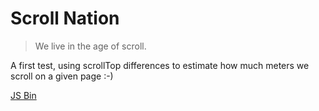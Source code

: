 Scroll Nation
=============

> We live in the age of scroll.

A first test, using scrollTop differences to estimate how much meters we scroll on a given page :-)

<a class="jsbin-embed" href="http://jsbin.com/OXIBUKE/2/embed?html">JS Bin</a><script src="http://static.jsbin.com/js/embed.js"></script>